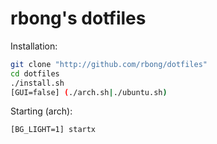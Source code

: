 # rbong's dotfiles

Installation:

```bash
git clone "http://github.com/rbong/dotfiles"
cd dotfiles
./install.sh
[GUI=false] (./arch.sh|./ubuntu.sh)
```

Starting (arch):

```bash
[BG_LIGHT=1] startx
```
